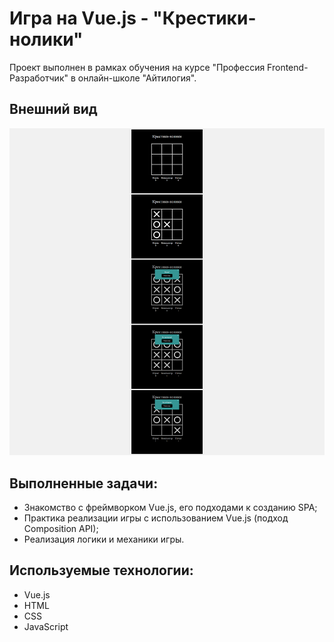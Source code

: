 # Игра на Vue.js - "Крестики-нолики"

Проект выполнен в рамках обучения на курсе "Профессия Frontend-Разработчик" в онлайн-школе "Айтилогия".

## Внешний вид

![project-screen](project-image.jpg)

## Выполненные задачи:
- Знакомство с фреймворком Vue.js, его подходами к созданию SPA;
- Практика реализации игры с использованием Vue.js (подход Composition API);
- Реализация логики и механики игры.

## Используемые технологии:
* Vue.js
* HTML
* CSS
* JavaScript